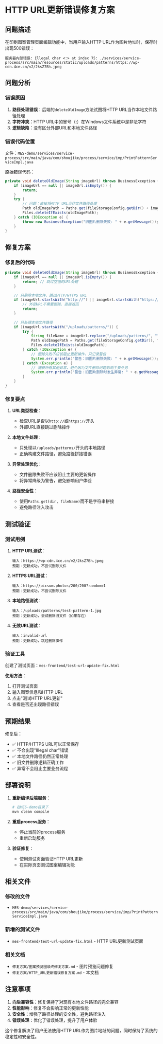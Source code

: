 # HTTP URL更新错误修复方案

## 问题描述

在印刷图案管理页面编辑功能中，当用户输入HTTP URL作为图片地址时，保存时出现500错误：

```
服务器内部错误: Illegal char <:> at index 75: ./services/service-process/src/main/resources/static/uploads/patterns/https://wp-cdn.4ce.cn/v2/2ksZ7Bh.jpeg
```

## 问题分析

### 错误原因
1. **路径处理错误**：后端的`deleteOldImage`方法试图将HTTP URL当作本地文件路径处理
2. **字符冲突**：HTTP URL中的冒号（:）在Windows文件系统中是非法字符
3. **逻辑缺陷**：没有区分外部URL和本地文件路径

### 错误代码位置
文件：`MES-demo/services/service-process/src/main/java/com/shoujike/process/service/imp/PrintPatternServiceImpl.java`

原始错误代码：
```java
private void deleteOldImage(String imageUrl) throws BusinessException {
    if (imageUrl == null || imageUrl.isEmpty()) {
        return;
    }
    try {
        // 问题：直接将HTTP URL当作文件路径处理
        Path oldImagePath = Paths.get(fileStorageConfig.getDir() + imageUrl.replace("/uploads/patterns/", ""));
        Files.deleteIfExists(oldImagePath);
    } catch (IOException e) {
        throw new BusinessException("旧图片删除失败: " + e.getMessage());
    }
}
```

## 修复方案

### 修复后的代码
```java
private void deleteOldImage(String imageUrl) throws BusinessException {
    if (imageUrl == null || imageUrl.isEmpty()) {
        return; // 跳过空值的URL处理
    }
    
    // 只删除本地文件，跳过HTTP/HTTPS URL
    if (imageUrl.startsWith("http://") || imageUrl.startsWith("https://")) {
        // 外部URL不需要删除，直接返回
        return;
    }
    
    // 只处理本地文件路径
    if (imageUrl.startsWith("/uploads/patterns/")) {
        try {
            String fileName = imageUrl.replace("/uploads/patterns/", "");
            Path oldImagePath = Paths.get(fileStorageConfig.getDir(), fileName);
            Files.deleteIfExists(oldImagePath);
        } catch (IOException e) {
            // 删除失败不应该阻止更新操作，只记录警告
            System.err.println("警告：旧图片删除失败: " + e.getMessage());
        } catch (Exception e) {
            // 捕获所有其他异常，避免因为文件删除问题影响主要业务
            System.err.println("警告：旧图片删除时发生异常: " + e.getMessage());
        }
    }
}
```

### 修复要点

1. **URL类型检查**：
   - 检查URL是否以`http://`或`https://`开头
   - 外部URL直接跳过删除操作

2. **本地文件处理**：
   - 只处理以`/uploads/patterns/`开头的本地路径
   - 正确构建文件路径，避免路径拼接错误

3. **异常处理优化**：
   - 文件删除失败不应该阻止主要的更新操作
   - 将异常降级为警告，避免影响用户体验

4. **路径安全性**：
   - 使用`Paths.get(dir, fileName)`而不是字符串拼接
   - 避免路径注入攻击

## 测试验证

### 测试用例

1. **HTTP URL测试**：
   ```
   输入：https://wp-cdn.4ce.cn/v2/2ksZ7Bh.jpeg
   预期：更新成功，不尝试删除文件
   ```

2. **HTTPS URL测试**：
   ```
   输入：https://picsum.photos/200/200?random=1
   预期：更新成功，不尝试删除文件
   ```

3. **本地路径测试**：
   ```
   输入：/uploads/patterns/test-pattern-1.jpg
   预期：更新成功，尝试删除旧文件（如果存在）
   ```

4. **无效URL测试**：
   ```
   输入：invalid-url
   预期：更新成功，跳过删除操作
   ```

### 验证工具

创建了测试页面：`mes-frontend/test-url-update-fix.html`

**使用方法**：
1. 打开测试页面
2. 输入图案信息和HTTP URL
3. 点击"测试HTTP URL更新"
4. 查看是否还出现路径错误

## 预期结果

修复后：
- ✅ HTTP/HTTPS URL可以正常保存
- ✅ 不会出现"Illegal char"错误
- ✅ 本地文件路径仍然正常处理
- ✅ 旧文件删除逻辑正确工作
- ✅ 异常不会阻止主要业务流程

## 部署说明

1. **重新编译后端服务**：
   ```bash
   # 在MES-demo目录下
   mvn clean compile
   ```

2. **重启process服务**：
   - 停止当前的process服务
   - 重新启动服务

3. **验证修复**：
   - 使用测试页面验证HTTP URL更新
   - 在实际页面测试图案编辑功能

## 相关文件

### 修改的文件
- `MES-demo/services/service-process/src/main/java/com/shoujike/process/service/imp/PrintPatternServiceImpl.java`

### 新增的测试文件
- `mes-frontend/test-url-update-fix.html` - HTTP URL更新测试页面

### 相关文档
- `修复方案/图案预览图最终修复方案.md` - 图片预览问题修复
- `修复方案/HTTP_URL更新错误修复方案.md` - 本文档

## 注意事项

1. **向后兼容性**：修复保持了对现有本地文件路径的完全兼容
2. **性能影响**：修复不会影响正常的更新性能
3. **安全性**：增强了路径处理的安全性，避免路径注入
4. **错误处理**：优化了错误处理，提升了用户体验

这个修复解决了用户无法使用HTTP URL作为图片地址的问题，同时保持了系统的稳定性和安全性。